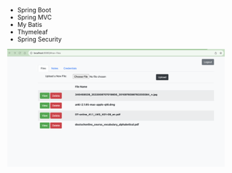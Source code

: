 + Spring Boot
+ Spring MVC
+ My Batis
+ Thymeleaf
+ Spring Security

![image](https://github.com/giinnynguyen/SuperDuperDrive/blob/main/Screenshot%20by%20Snip%20My%20at%2027%20Jul%202023%20at%2017:03:20.png)
